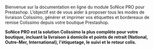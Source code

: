 Bienvenue sur la documentation en ligne du module SoNice PRO pour Prestashop.
L’objectif est de vous aider à proposer tous les modes de livraison Colissimo, générer et imprimer vos étiquettes et bordereaux de remise Colissimo
depuis votre boutique Prestashop.

**SoNice PRO est la solution Colissimo la plus complète pour votre boutique, incluant la livraison à domicile et points de retrait (National, Outre-Mer, International),
l'étiquetage, le suivi et le retour colis.**

